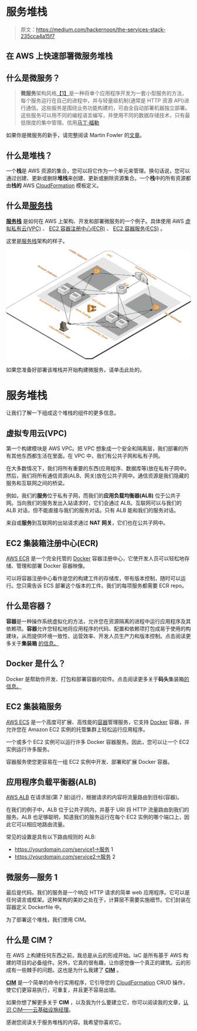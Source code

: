 # 服务堆栈

> 原文：<https://medium.com/hackernoon/the-services-stack-235cca4a15f7>

## 在 AWS 上快速部署微服务堆栈

## 什么是微服务？

> **微服务**架构风格[【1】](https://martinfowler.com/articles/microservices.html#footnote-etymology)是一种将单个应用程序开发为一套小型服务的方法，每个服务运行在自己的进程中，并与轻量级机制(通常是 HTTP 资源 API)进行通信。这些服务是围绕业务功能构建的，可由全自动部署机器独立部署。这些服务可以用不同的编程语言编写，并使用不同的数据存储技术，只有最低限度的集中管理。信用[马丁·福勒](https://martinfowler.com/articles/microservices.html)

如果你是微服务的新手，请完整阅读 Martin Fowler 的[文章](https://martinfowler.com/articles/microservices.html)。

## 什么是堆栈？

一个**栈**是 AWS 资源的集合，您可以将它作为一个单元来管理。换句话说，您可以通过创建、更新或删除**堆栈**来创建、更新或删除资源集合。一个**栈**中的所有资源都由**栈的** AWS [CloudFormation](http://docs.aws.amazon.com/AWSCloudFormation/latest/UserGuide/stacks.html) 模板定义。

## 什么是[服务栈](https://github.com/thestackshack/services-stack)

[**服务栈**](https://github.com/thestackshack/services-stack) 是如何在 AWS 上架构、开发和部署微服务的一个例子。具体使用 AWS [虚拟私有云(VPC)](https://aws.amazon.com/vpc/) 、 [EC2 容器注册中心(ECR)](https://aws.amazon.com/ecr/) 、 [EC2 容器服务(ECS)](https://aws.amazon.com/ecs/) 。

这里是[服务栈](https://github.com/thestackshack/services-stack)架构的样子。

![](img/5f9fcbbc1a93a11aa5a907e03143a213.png)

如果您准备好部署该堆栈并开始构建微服务，请单击此处的。

# 服务堆栈

让我们了解一下组成这个堆栈的组件的更多信息。

## 虚拟专用云(VPC)

第一个构建模块是 AWS VPC。把 VPC 想象成一个安全和隔离层，我们部署的所有其他东西都生活在里面。在 VPC 中，我们有公共子网和私有子网。

在大多数情况下，我们将所有重要的东西(应用程序、数据库等)放在私有子网中。然后，我们将所有通信资源(ALB、网关)放在公共子网中。通信资源是我们隐藏的服务和互联网之间的桥梁。

例如，我们的**服务**位于私有子网，而我们的**应用负载均衡器(ALB)** 位于公共子网。当向我们的服务发出入站请求时，它们会通过 ALB。互联网可以与我们的 ALB 对话，但不能直接与我们的服务对话。只有 ALB 能和我们的服务对话。

来自或**服务**到互联网的出站请求通过 **NAT 网关**，它们也在公共子网中。

## EC2 集装箱注册中心(ECR)

[AWS ECR](https://aws.amazon.com/ecr/) 是一个完全托管的 [Docker](https://aws.amazon.com/docker/) 容器注册中心，它使开发人员可以轻松地存储、管理和部署 Docker 容器映像。

可以将容器注册中心看作是您的构建工件的存储库，带有版本控制，随时可以运行。您只需告诉 ECS 部署这个版本的工件。我们的每项服务都需要 ECR repo。

## 什么是容器？

**容器**是一种操作系统虚拟化的方法，允许您在资源隔离的进程中运行应用程序及其依赖项。**容器**允许您轻松地将应用程序的代码、配置和依赖项打包成易于使用的构建块，从而提供环境一致性、运营效率、开发人员生产力和版本控制。点击阅读更多关于**集装箱** [的信息。](https://aws.amazon.com/containers/)

## Docker 是什么？

Docker 是帮助你开发、打包和部署容器的软件。点击阅读更多关于**码头**集装箱[的信息。](https://aws.amazon.com/docker/)

## EC2 集装箱服务

[AWS ECS](https://aws.amazon.com/ecs/) 是一个高度可扩展、高性能的[容器](https://aws.amazon.com/containers/)管理服务，它支持 [Docker](https://aws.amazon.com/docker/) 容器，并允许您在 Amazon EC2 实例的托管集群上轻松运行应用程序。

一个或多个 EC2 实例可以运行许多 Docker 容器服务。因此，您可以让一个 EC2 实例运行许多服务。

容器服务使您更容易在一组 EC2 实例中开发、部署和扩展 Docker 容器。

## 应用程序负载平衡器(ALB)

[AWS ALB](https://aws.amazon.com/elasticloadbalancing/details/#details) 在请求层(第 7 层)运行，根据请求的内容将流量路由到目标(容器)。

在我们的例子中，ALB 位于公共子网内，并基于 URI 将 HTTP 流量路由到我们的服务。ALB 也足够聪明，知道我们的服务运行在每个 EC2 实例的哪个端口上，因此它可以相应地路由流量。

常见的设置是具有以下路由规则的 ALB:

*   https://yourdomain.com/service1->服务 1
*   https://yourdomain.com/service2->服务 2

## 微服务—服务 1

最后是代码。我们的服务是一个响应 HTTP 请求的简单 web 应用程序。它可以是任何语言或框架。这种架构的美妙之处在于，计算层不需要实施细节。它们封装在容器定义 Dockerfile 中。

为了部署这个堆栈，我们使用 CIM。

## 什么是 CIM？

在 AWS 上构建任何东西之前，我总是从云的形成开始。IaC 是所有基于 AWS 构建的项目的必备组件。另外，它真的很有趣，让你感觉像一个真正的建筑。云的形成有一些棘手的问题。这也是为什么我建了 [**CIM**](https://cim.sh) 。

[**CIM**](https://cim.sh/) 是一个简单的命令行实用程序，它引导您的 [CloudFormation](https://aws.amazon.com/cloudformation/) CRUD 操作，使它们更容易执行，可重复，并且更不容易出错。

如果你想了解更多关于 **CIM** ，以及我为什么要建立它，你可以阅读我的文章，[认识 CIM——云基础设施经理](/@rgfindley/meet-cim-cloud-infrastructure-manager-bc8bcfe0593c)。

感谢您阅读关于服务堆栈的内容。我希望你喜欢它。